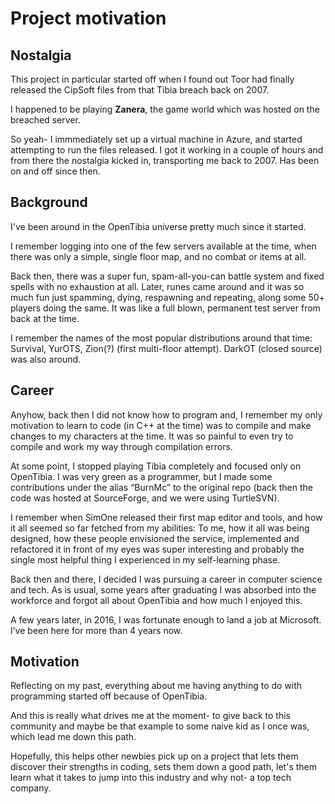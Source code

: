 # Project motivation

## Nostalgia
This project in particular started off when I found out Toor had finally released the CipSoft files from that Tibia breach back on 2007.

I happened to be playing **Zanera**, the game world which was hosted on the breached server.

So yeah- I immmediately set up a virtual machine in Azure, and started attempting to run the files released. I got it working in a couple of hours and from there the nostalgia kicked in, transporting me back to 2007. Has been on and off since then.

## Background
I've been around in the OpenTibia universe pretty much since it started. 

I remember logging into one of the few servers available at the time, when there was only a simple, single floor map, and no combat or items at all.

Back then, there was a super fun, spam-all-you-can battle system and fixed spells with no exhaustion at all. Later, runes came around and it was so much fun just spamming, dying, respawning and repeating, along some 50+ players doing the same. It was like a full blown, permanent test server from back at the time.

I remember the names of the most popular distributions around that time: Survival, YurOTS, Zion(?) (first multi-floor attempt). DarkOT (closed source) was also around.

## Career
Anyhow, back then I did not know how to program and, I remember my only motivation to learn to code (in C++ at the time) was to compile and make changes to my characters at the time. It was so painful to even try to compile and work my way through compilation errors.

At some point, I stopped playing Tibia completely and focused only on OpenTibia. I was very green as a programmer, but I made some contributions under the alias “BurnMc” to the original repo (back then the code was hosted at SourceForge, and we were using TurtleSVN).

I remember when SimOne released their first map editor and tools, and how it all seemed so far fetched from my abilities: To me, how it all was being designed, how these people envisioned the service, implemented and refactored it in front of my eyes was super interesting and probably the single most helpful thing I experienced in my self-learning phase.

Back then and there, I decided I was pursuing a career in computer science and tech. As is usual, some years after graduating I was absorbed into the workforce and forgot all about OpenTibia and how much I enjoyed this. 

A few years later, in 2016, I was fortunate enough to land a job at Microsoft. I’ve been here for more than 4 years now. 

## Motivation
Reflecting on my past, everything about me having anything to do with programming started off because of OpenTibia. 

And this is really what drives me at the moment- to give back to this community and maybe be that example to some naive kid as I once was, which lead me down this path.

Hopefully, this helps other newbies pick up on a project that lets them discover their strengths in coding, sets them down a good path, let's them learn what it takes to jump into this industry and why not- a top tech company.

